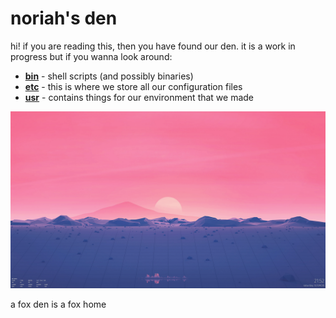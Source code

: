 # noriah's den

hi! if you are reading this, then you have found our den.
it is a work in progress but if you wanna look around:

- [**bin**](bin/) - shell scripts (and possibly binaries)
- [**etc**](etc/) - this is where we store all our configuration files
- [**usr**](usr/) - contains things for our environment that we made

![](usr/image/sun_grid-ex.png)

a fox den is a fox home
